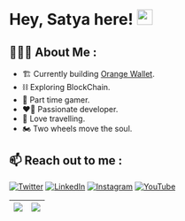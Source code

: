 # Hey, Satya here! <img src="https://media.giphy.com/media/hvRJCLFzcasrR4ia7z/giphy.gif" width="28px" height="28px">

## 👨🏻‍💻 About Me :

- 🏗️ Currently building [Orange Wallet](https://orangewallet.app/).
- ⛓️ Exploring BlockChain.
- 👾 Part time gamer.
- ❤️‍🔥 Passionate developer.
- 🧳 Love travelling.
- 🏍️ Two wheels move the soul.


## 📫 Reach out to me :

[![Twitter](https://img.shields.io/twitter/follow/the_lazy_indian?logo=Twitter&style=for-the-badge)](https://twitter.com/the_lazy_indian) [![LinkedIn](https://img.shields.io/badge/LinkedIn-0077B5?style=for-the-badge&logo=linkedin&logoColor=white)](https://www.linkedin.com/in/satyabrata-sahoo-31b13313a/) [![Instagram](https://img.shields.io/badge/Instagram-E4405F?style=for-the-badge&logo=instagram&logoColor=white)](https://instagram.com/thelazyindian) [![YouTube](https://img.shields.io/badge/YouTube-FF0000?style=for-the-badge&logo=youtube&logoColor=white)](https://www.youtube.com/@thelazyindian)


| <picture> <source srcset="https://github-readme-stats.vercel.app/api?username=thelazyindian&count_private=true&show_icons=true&theme=dark" media="(prefers-color-scheme: dark)" /> <source srcset="https://github-readme-stats.vercel.app/api?username=thelazyindian&count_private=true&show_icons=true" media="(prefers-color-scheme: light), (prefers-color-scheme: no-preference)" /> <img src="https://github-readme-stats.vercel.app/api?username=thelazyindian&count_private=true&show_icons=true" /> </picture> | <picture> <source srcset="https://github-readme-stats.vercel.app/api/top-langs/?username=thelazyindian&layout=compact&langs_count=8&hide=c%2Cc%2B%2B%2Cassembly%2Cobjective-c%2Cpurebasic%2Cyacc%2Cperl%2Cmakefile%2Clex%2Cperl%206%2Chtml&theme=dark" media="(prefers-color-scheme: dark)" /> <source srcset="https://github-readme-stats.vercel.app/api/top-langs/?username=thelazyindian&layout=compact&langs_count=8&hide=c%2Cc%2B%2B%2Cassembly%2Cobjective-c%2Cpurebasic%2Cyacc%2Cperl%2Cmakefile%2Clex%2Cperl%206%2Chtml" media="(prefers-color-scheme: light), (prefers-color-scheme: no-preference)" /> <img src="https://github-readme-stats.vercel.app/api/top-langs/?username=thelazyindian&layout=compact&langs_count=8&hide=c%2Cc%2B%2B%2Cassembly%2Cobjective-c%2Cpurebasic%2Cyacc%2Cperl%2Cmakefile%2Clex%2Cperl%206%2Chtml" /> </picture> |
| ------------- | ------------- |
